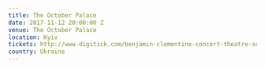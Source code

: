 ```yaml
---
title: The October Palace
date: 2017-11-12 20:00:00 Z
venue: The October Palace
location: Kyiv
tickets: http://www.digitick.com/benjamin-clementine-concert-theatre-sebastopol-lille-09-novembre-2017-css5-talentboutique-pg101-ri4779931.html
country: Ukraine
---
```


